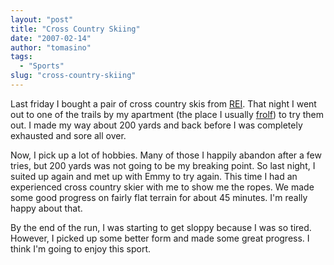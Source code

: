 ```yaml
---
layout: "post"
title: "Cross Country Skiing"
date: "2007-02-14"
author: "tomasino"
tags:
  - "Sports"
slug: "cross-country-skiing"
---
```


Last friday I bought a pair of cross country skis from [REI][]. That
night I went out to one of the trails by my apartment (the place I
usually [frolf][]) to try them out. I made my way about 200 yards and
back before I was completely exhausted and sore all over.

Now, I pick up a lot of hobbies. Many of those I happily abandon after a
few tries, but 200 yards was not going to be my breaking point. So last
night, I suited up again and met up with Emmy to try again. This time I
had an experienced cross country skier with me to show me the ropes. We
made some good progress on fairly flat terrain for about 45 minutes. I'm
really happy about that.

By the end of the run, I was starting to get sloppy because I was so
tired. However, I picked up some better form and made some great
progress. I think I'm going to enjoy this sport.

  [REI]: //www.rei.com/
  [frolf]: //en.wikipedia.org/wiki/Disc_golf
